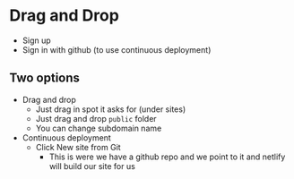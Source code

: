 # Drag and Drop
* Sign up
* Sign in with github (to use continuous deployment)

## Two options
* Drag and drop
    - Just drag in spot it asks for (under sites)
    - Just drag and drop `public` folder
    - You can change subdomain name
* Continuous deployment
    - Click New site from Git
        + This is were we have a github repo and we point to it and netlify will build our site for us
